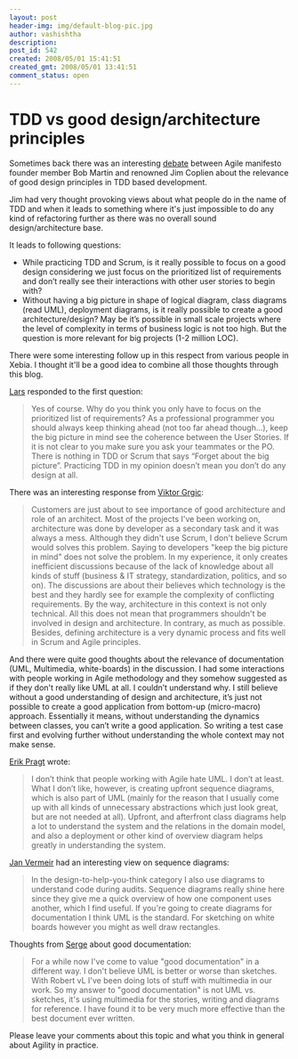```yaml
---
layout: post
header-img: img/default-blog-pic.jpg
author: vashishtha
description: 
post_id: 542
created: 2008/05/01 15:41:51
created_gmt: 2008/05/01 13:41:51
comment_status: open
---
```


# TDD vs good design/architecture principles

Sometimes back there was an interesting [debate][1] between Agile manifesto founder member Bob Martin and renowned Jim Coplien about the relevance of good design principles in TDD based development.

Jim had very thought provoking views about what people do in the name of TDD and when it leads to something where it's just impossible to do any kind of refactoring further as there was no overall sound design/architecture base.

It leads to following questions:

  * While practicing TDD and Scrum, is it really possible to focus on a good design considering we just focus on the prioritized list of requirements and don’t really see their interactions with other user stories to begin with? 
  * Without having a big picture in shape of logical diagram, class diagrams (read UML), deployment diagrams, is it really possible to create a good architecture/design? May be it’s possible in small scale projects where the level of complexity in terms of business logic is not too high. But the question is more relevant for big projects (1-2 million LOC). 

There were some interesting follow up in this respect from various people in Xebia. I thought it'll be a good idea to combine all those thoughts through this blog.

[Lars][2] responded to the first question:

> Yes of course. Why do you think you only have to focus on the prioritized list of requirements? As a professional programmer you should always keep thinking ahead (not too far ahead though…), keep the big picture in mind see the coherence between the User Stories. If it is not clear to you make sure you ask your teammates or the PO. There is nothing in TDD or Scrum that says “Forget about the big picture”. Practicing TDD in my opinion doesn’t mean you don’t do any design at all.

  
There was an interesting response from [Viktor Grgic][3]:

> Customers are just about to see importance of good architecture and role of an architect. Most of the projects I've been working on, architecture was done by developer as a secondary task and it was always a mess. Although they didn't use Scrum, I don't believe Scrum would solves this problem. Saying to developers "keep the big picture in mind" does not solve the problem. In my experience, it only creates inefficient discussions because of the lack of knowledge about all kinds of stuff (business & IT strategy, standardization, politics, and so on). The discussions are about their believes which technology is the best and they hardly see for example the complexity of conflicting requirements. By the way, architecture in this context is not only technical. All this does not mean that programmers shouldn't be involved in design and architecture. In contrary, as much as possible. Besides, defining architecture is a very dynamic process and fits well in Scrum and Agile principles. 

  


And there were quite good thoughts about the relevance of documentation (UML, Multimedia, white-boards) in the discussion. I had some interactions with people working in Agile methodology and they somehow suggested as if they don't really like UML at all. I couldn’t understand why. I still believe without a good understanding of design and architecture, it’s just not possible to create a good application from bottom-up (micro-macro) approach. Essentially it means, without understanding the dynamics between classes, you can’t write a good application. So writing a test case first and evolving further without understanding the whole context may not make sense.

[Erik Pragt][4] wrote:

> I don’t think that people working with Agile hate UML. I don’t at least. What I don’t like, however, is creating upfront sequence diagrams, which is also part of UML (mainly for the reason that I usually come up with all kinds of unnecessary abstractions which just look great, but are not needed at all). Upfront, and afterfront class diagrams help a lot to understand the system and the relations in the domain model, and also a deployment or other kind of overview diagram helps greatly in understanding the system. 

  


[Jan Vermeir][5] had an interesting view on sequence diagrams:

> In the design-to-help-you-think category I also use diagrams to understand code during audits. Sequence diagrams really shine here since they give me a quick overview of how one component uses another, which I find useful. If you're going to create diagrams for documentation I think UML is the standard. For sketching on white boards however you might as well draw rectangles. 

  
Thoughts from [Serge][6] about good documentation:

> For a while now I've come to value "good documentation" in a different way. I don't believe UML is better or worse than sketches. With Robert vL I've been doing lots of stuff with multimedia in our work. So my answer to "good documentation" is not UML vs. sketches, it's using multimedia for the stories, writing and diagrams for reference. I have found it to be very much more effective than the best document ever written. 

Please leave your comments about this topic and what you think in general about Agility in practice.

   [1]: http://www.infoq.com/interviews/coplien-martin-tdd
   [2]: http://blog.xebia.com/author/lvonk/
   [3]: http://blog.xebia.com/author/vgrgic/
   [4]: http://blog.xebia.com/author/epragt/
   [5]: http://blog.xebia.com/author/jVermeir/
   [6]: http://blog.xebia.com/author/sbeaumont/